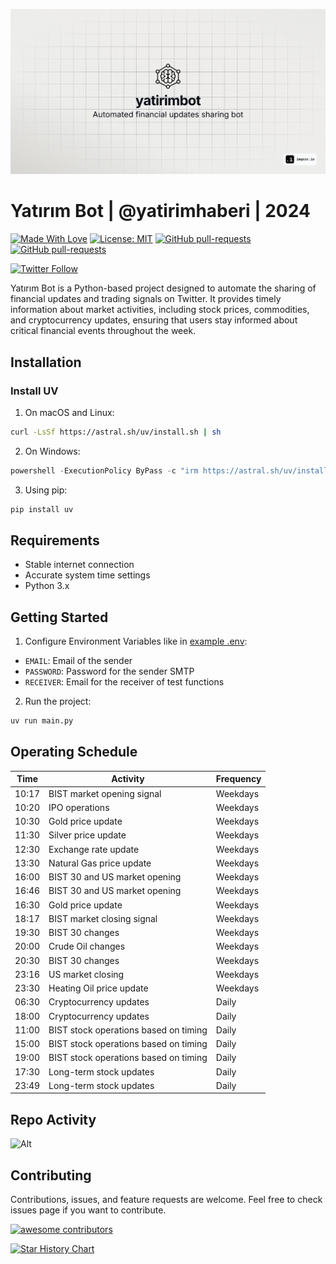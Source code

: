 ![screenshot](opengraph-image.png)

# Yatırım Bot | @yatirimhaberi | 2024
[![Made With Love](https://img.shields.io/badge/Made%20With-Love-orange.svg)](https://github.com/chetanraj/awesome-github-badges) [![License: MIT](https://img.shields.io/badge/License-MIT-orange.svg)](https://opensource.org/licenses/MIT) [![GitHub pull-requests](https://img.shields.io/github/issues-pr/Descite-Co/yatirimbot.svg)](https://GitHub.com/Descite-Co/yatirimbot/pulls/) [![GitHub pull-requests](https://img.shields.io/github/issues/Descite-Co/yatirimbot.svg)](https://GitHub.com/Descite-Co/yatirimbot/pulls/)

[![Twitter Follow](https://img.shields.io/twitter/follow/yatirimhaberi?style=social)](https://x.com/yatirimhaberi)

Yatırım Bot is a Python-based project designed to automate the sharing of financial updates and trading signals on Twitter. It provides timely information about market activities, including stock prices, commodities, and cryptocurrency updates, ensuring that users stay informed about critical financial events throughout the week.

## Installation

### Install UV

1. On macOS and Linux:
```bash
curl -LsSf https://astral.sh/uv/install.sh | sh
```

2. On Windows:
```powershell
powershell -ExecutionPolicy ByPass -c "irm https://astral.sh/uv/install.ps1 | iex"
```

3. Using pip:
```bash
pip install uv
```

## Requirements

- Stable internet connection
- Accurate system time settings
- Python 3.x

## Getting Started

1. Configure Environment Variables like in [example .env](env.example):
- `EMAIL`: Email of the sender
- `PASSWORD`: Password for the sender SMTP
- `RECEIVER`: Email for the receiver of test functions

2. Run the project:
```bash
uv run main.py
```

## Operating Schedule

| Time          | Activity                                      | Frequency                |
|---------------|-----------------------------------------------|--------------------------|
| 10:17         | BIST market opening signal                    | Weekdays                 |
| 10:20         | IPO operations                                | Weekdays                 |
| 10:30         | Gold price update                             | Weekdays                 |
| 11:30         | Silver price update                           | Weekdays                 |
| 12:30         | Exchange rate update                          | Weekdays                 |
| 13:30         | Natural Gas price update                      | Weekdays                 |
| 16:00         | BIST 30 and US market opening                | Weekdays                 |
| 16:46         | BIST 30 and US market opening                | Weekdays                 |
| 16:30         | Gold price update                             | Weekdays                 |
| 18:17         | BIST market closing signal                    | Weekdays                 |
| 19:30         | BIST 30 changes                               | Weekdays                 |
| 20:00         | Crude Oil changes                             | Weekdays                 |
| 20:30         | BIST 30 changes                               | Weekdays                 |
| 23:16         | US market closing                             | Weekdays                 |
| 23:30         | Heating Oil price update                      | Weekdays                 |
| 06:30         | Cryptocurrency updates                        | Daily                    |
| 18:00         | Cryptocurrency updates                        | Daily                    |
| 11:00         | BIST stock operations based on timing        | Daily                    |
| 15:00         | BIST stock operations based on timing        | Daily                    |
| 19:00         | BIST stock operations based on timing        | Daily                    |
| 17:30         | Long-term stock updates                       | Daily                    |
| 23:49         | Long-term stock updates                       | Daily                    |

## Repo Activity
![Alt](https://repobeats.axiom.co/api/embed/da97e089788d838318a0730bca98b374442292eb.svg "Repobeats analytics image")

## Contributing
Contributions, issues, and feature requests are welcome. Feel free to check issues page if you want to contribute.

[![awesome contributors](https://contrib.rocks/image?repo=Descite-Co/yatirimbot)](https://github.com/Descite-Co/yatirimbot)

[![Star History Chart](https://api.star-history.com/svg?repos=Descite-Co/yatirimbot&type=Timeline)](https://star-history.com/#Descite-Co/yatirimbot)
